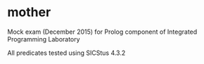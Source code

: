 # mother

Mock exam (December 2015) for Prolog component of Integrated
Programming Laboratory

All predicates tested using SICStus 4.3.2
